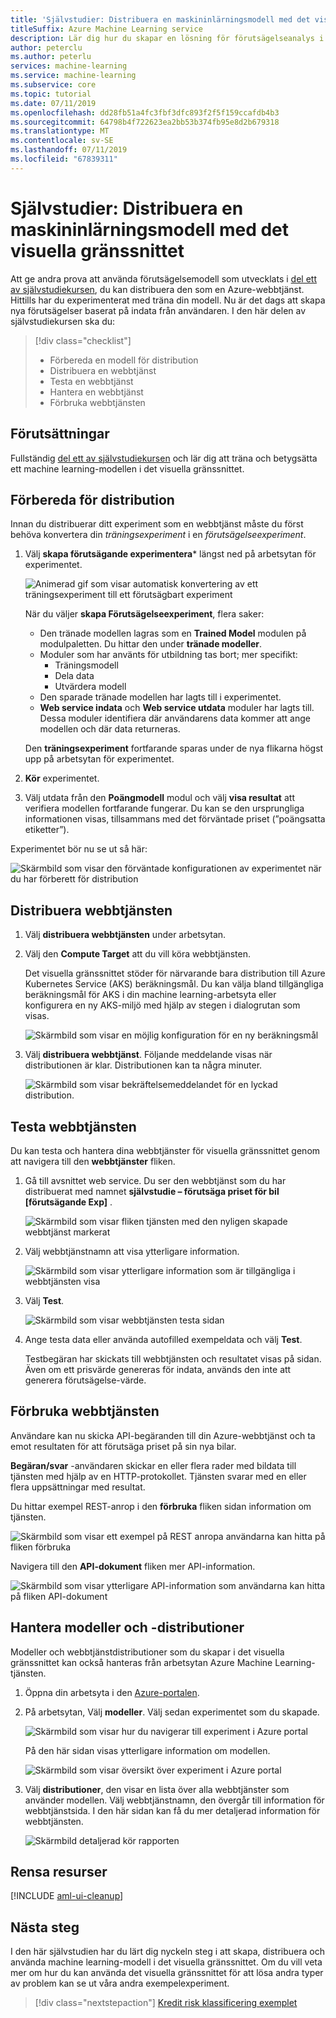 ```yaml
---
title: 'Självstudier: Distribuera en maskininlärningsmodell med det visuella gränssnittet'
titleSuffix: Azure Machine Learning service
description: Lär dig hur du skapar en lösning för förutsägelseanalys i det visuella gränssnittet för Azure Machine Learning-tjänsten. Träna, poäng, och distribuera en modell för maskininlärning med dra och släppa moduler. Den här självstudien är del två i en serie med två delar om att förutsäga bilpriser med hjälp av linjär regression.
author: peterclu
ms.author: peterlu
services: machine-learning
ms.service: machine-learning
ms.subservice: core
ms.topic: tutorial
ms.date: 07/11/2019
ms.openlocfilehash: dd28fb51a4fc3fbf3dfc893f2f5f159ccafdb4b3
ms.sourcegitcommit: 64798b4f722623ea2bb53b374fb95e8d2b679318
ms.translationtype: MT
ms.contentlocale: sv-SE
ms.lasthandoff: 07/11/2019
ms.locfileid: "67839311"
---
```

# <a name="tutorial-deploy-a-machine-learning-model-with-the-visual-interface"></a>Självstudier: Distribuera en maskininlärningsmodell med det visuella gränssnittet

Att ge andra prova att använda förutsägelsemodell som utvecklats i [del ett av självstudiekursen](ui-tutorial-automobile-price-train-score.md), du kan distribuera den som en Azure-webbtjänst. Hittills har du experimenterat med träna din modell. Nu är det dags att skapa nya förutsägelser baserat på indata från användaren. I den här delen av självstudiekursen ska du:

> [!div class="checklist"]
> * Förbereda en modell för distribution
> * Distribuera en webbtjänst
> * Testa en webbtjänst
> * Hantera en webbtjänst
> * Förbruka webbtjänsten

## <a name="prerequisites"></a>Förutsättningar

Fullständig [del ett av självstudiekursen](ui-tutorial-automobile-price-train-score.md) och lär dig att träna och betygsätta ett machine learning-modellen i det visuella gränssnittet.

## <a name="prepare-for-deployment"></a>Förbereda för distribution

Innan du distribuerar ditt experiment som en webbtjänst måste du först behöva konvertera din *träningsexperiment* i en *förutsägelseexperiment*.

1. Välj **skapa förutsägande experimentera*** längst ned på arbetsytan för experimentet.

    ![Animerad gif som visar automatisk konvertering av ett träningsexperiment till ett förutsägbart experiment](./media/ui-tutorial-automobile-price-deploy/deploy-web-service.gif)

    När du väljer **skapa Förutsägelseexperiment**, flera saker:
    
    * Den tränade modellen lagras som en **Trained Model** modulen på modulpaletten. Du hittar den under **tränade modeller**.
    * Moduler som har använts för utbildning tas bort; mer specifikt:
      * Träningsmodell
      * Dela data
      * Utvärdera modell
    * Den sparade tränade modellen har lagts till i experimentet.
    * **Web service indata** och **Web service utdata** moduler har lagts till. Dessa moduler identifiera där användarens data kommer att ange modellen och där data returneras.

    Den **träningsexperiment** fortfarande sparas under de nya flikarna högst upp på arbetsytan för experimentet.

1. **Kör** experimentet.

1. Välj utdata från den **Poängmodell** modul och välj **visa resultat** att verifiera modellen fortfarande fungerar. Du kan se den ursprungliga informationen visas, tillsammans med det förväntade priset (”poängsatta etiketter”).

Experimentet bör nu se ut så här:  

![Skärmbild som visar den förväntade konfigurationen av experimentet när du har förberett för distribution](./media/ui-tutorial-automobile-price-deploy/predictive-graph.png)

## <a name="deploy-the-web-service"></a>Distribuera webbtjänsten

1. Välj **distribuera webbtjänsten** under arbetsytan.

1. Välj den **Compute Target** att du vill köra webbtjänsten.

    Det visuella gränssnittet stöder för närvarande bara distribution till Azure Kubernetes Service (AKS) beräkningsmål. Du kan välja bland tillgängliga beräkningsmål för AKS i din machine learning-arbetsyta eller konfigurera en ny AKS-miljö med hjälp av stegen i dialogrutan som visas.

    ![Skärmbild som visar en möjlig konfiguration för en ny beräkningsmål](./media/ui-tutorial-automobile-price-deploy/deploy-compute.png)

1. Välj **distribuera webbtjänst**. Följande meddelande visas när distributionen är klar. Distributionen kan ta några minuter.

    ![Skärmbild som visar bekräftelsemeddelandet för en lyckad distribution.](./media/ui-tutorial-automobile-price-deploy/deploy-succeed.png)

## <a name="test-the-web-service"></a>Testa webbtjänsten

Du kan testa och hantera dina webbtjänster för visuella gränssnittet genom att navigera till den **webbtjänster** fliken.

1. Gå till avsnittet web service. Du ser den webbtjänst som du har distribuerat med namnet **självstudie – förutsäga priset för bil [förutsägande Exp]** .

     ![Skärmbild som visar fliken tjänsten med den nyligen skapade webbtjänst markerat](./media/ui-tutorial-automobile-price-deploy/web-services.png)

1. Välj webbtjänstnamn att visa ytterligare information.

     ![Skärmbild som visar ytterligare information som är tillgängliga i webbtjänsten visa](./media/ui-tutorial-automobile-price-deploy/web-service-details.png)

1. Välj **Test**.

    ![Skärmbild som visar webbtjänsten testa sidan](./media/ui-tutorial-automobile-price-deploy/web-service-test.png)

1. Ange testa data eller använda autofilled exempeldata och välj **Test**.

    Testbegäran har skickats till webbtjänsten och resultatet visas på sidan. Även om ett prisvärde genereras för indata, används den inte att generera förutsägelse-värde.

## <a name="consume-the-web-service"></a>Förbruka webbtjänsten

Användare kan nu skicka API-begäranden till din Azure-webbtjänst och ta emot resultaten för att förutsäga priset på sin nya bilar.

**Begäran/svar** -användaren skickar en eller flera rader med bildata till tjänsten med hjälp av en HTTP-protokollet. Tjänsten svarar med en eller flera uppsättningar med resultat.

Du hittar exempel REST-anrop i den **förbruka** fliken sidan information om tjänsten.

   ![Skärmbild som visar ett exempel på REST anropa användarna kan hitta på fliken förbruka](./media/ui-tutorial-automobile-price-deploy/web-service-consume.png)

Navigera till den **API-dokument** fliken mer API-information.

  ![Skärmbild som visar ytterligare API-information som användarna kan hitta på fliken API-dokument](./media/ui-tutorial-automobile-price-deploy/web-service-api.png)

## <a name="manage-models-and-deployments"></a>Hantera modeller och -distributioner

Modeller och webbtjänstdistributioner som du skapar i det visuella gränssnittet kan också hanteras från arbetsytan Azure Machine Learning-tjänsten.

1. Öppna din arbetsyta i den [Azure-portalen](https://portal.azure.com/).  

1. På arbetsytan, Välj **modeller**. Välj sedan experimentet som du skapade.

    ![Skärmbild som visar hur du navigerar till experiment i Azure portal](./media/ui-tutorial-automobile-price-deploy/portal-models.png)

    På den här sidan visas ytterligare information om modellen.

    ![Skärmbild som visar översikt över experiment i Azure portal](./media/ui-tutorial-automobile-price-deploy/model-details.png)

1. Välj **distributioner**, den visar en lista över alla webbtjänster som använder modellen. Välj webbtjänstnamn, den övergår till information för webbtjänstsida. I den här sidan kan få du mer detaljerad information för webbtjänsten.

    ![Skärmbild detaljerad kör rapporten](./media/ui-tutorial-automobile-price-deploy/deployment-details.png)

## <a name="clean-up-resources"></a>Rensa resurser

[!INCLUDE [aml-ui-cleanup](../../../includes/aml-ui-cleanup.md)]

## <a name="next-steps"></a>Nästa steg

I den här självstudien har du lärt dig nyckeln steg i att skapa, distribuera och använda machine learning-modell i det visuella gränssnittet. Om du vill veta mer om hur du kan använda det visuella gränssnittet för att lösa andra typer av problem kan se ut våra andra exempelexperiment.

> [!div class="nextstepaction"]
> [Kredit risk klassificering exemplet](ui-sample-classification-predict-credit-risk-cost-sensitive.md)
